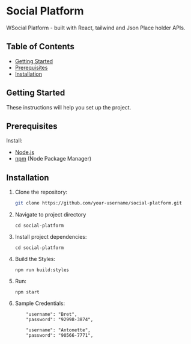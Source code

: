 # Social Platform

WSocial Platform - built with React, tailwind and Json Place holder APIs.

## Table of Contents
- [Getting Started](#getting-started)
- [Prerequisites](#prerequisites)
- [Installation](#installation)

## Getting Started

These instructions will help you set up the project.

## Prerequisites

Install:

- [Node.js](https://nodejs.org/)
- [npm](https://www.npmjs.com/) (Node Package Manager)

## Installation

1. Clone the repository:

   ```bash
   git clone https://github.com/your-username/social-platform.git

2. Navigate to project directory

      ```
      cd social-platform
      ```

3. Install project dependencies:

      ```
      cd social-platform
      ```

4. Build the Styles:

      ```
      npm run build:styles
      ```
5. Run:

      ```
      npm start
      ```
6. Sample Credentials:
   ```
       "username": "Bret",
       "password": "92998-3874",

       "username": "Antonette",
       "password": "90566-7771",
   ```